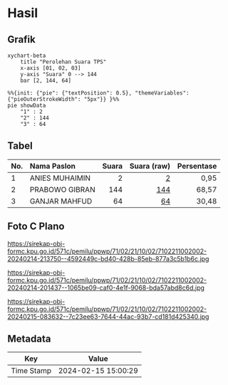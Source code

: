 # Hasil

## Grafik

```mermaid
xychart-beta
    title "Perolehan Suara TPS"
    x-axis [01, 02, 03]
    y-axis "Suara" 0 --> 144
    bar [2, 144, 64]
```

```mermaid
%%{init: {"pie": {"textPosition": 0.5}, "themeVariables": {"pieOuterStrokeWidth": "5px"}} }%%
pie showData
    "1" : 2
    "2" : 144
    "3" : 64
```

## Tabel

| No. | Nama Paslon    | Suara | Suara (raw) | Persentase |
|:--- |:-------------- | -----:| -----------:| ----------:|
| 1   | ANIES MUHAIMIN | 2     | [2][p-1]    | 0,95       |
| 2   | PRABOWO GIBRAN | 144   | [144][p-2]  | 68,57      |
| 3   | GANJAR MAHFUD  | 64    | [64][p-3]   | 30,48      |


[p-1]: https://github.com/gigit-pemilu/pemilu-2024-71-sulawesi-utara/blob/main/pilpres/hitung-suara/sub/71-sulawesi-utara/sub/02-minahasa/sub/21-kawangkoan-utara/sub/1002-talikuran-utara/sub/002-tps/sub/paslon-1.txt
[p-2]: https://github.com/gigit-pemilu/pemilu-2024-71-sulawesi-utara/blob/main/pilpres/hitung-suara/sub/71-sulawesi-utara/sub/02-minahasa/sub/21-kawangkoan-utara/sub/1002-talikuran-utara/sub/002-tps/sub/paslon-2.txt
[p-3]: https://github.com/gigit-pemilu/pemilu-2024-71-sulawesi-utara/blob/main/pilpres/hitung-suara/sub/71-sulawesi-utara/sub/02-minahasa/sub/21-kawangkoan-utara/sub/1002-talikuran-utara/sub/002-tps/sub/paslon-3.txt

## Foto C Plano

https://sirekap-obj-formc.kpu.go.id/571c/pemilu/ppwp/71/02/21/10/02/7102211002002-20240214-213750--4592449c-bd40-428b-85eb-877a3c5b1b6c.jpg

https://sirekap-obj-formc.kpu.go.id/571c/pemilu/ppwp/71/02/21/10/02/7102211002002-20240214-201437--1065be09-caf0-4e1f-9068-bda57abd8c6d.jpg

https://sirekap-obj-formc.kpu.go.id/571c/pemilu/ppwp/71/02/21/10/02/7102211002002-20240215-083632--7c23ee63-7644-44ac-93b7-cd181d425340.jpg


## Metadata

| Key        | Value               |
| ---------- | ------------------- |
| Time Stamp | 2024-02-15 15:00:29 |



